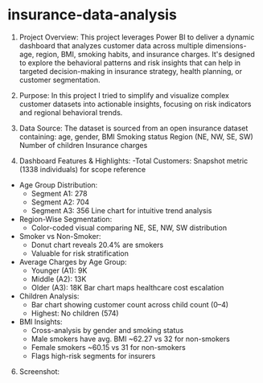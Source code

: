 # insurance-data-analysis
1. Project  Overview:
   This project leverages Power BI to deliver a dynamic dashboard that analyzes customer data across multiple dimensions- age, region, BMI, smoking habits, and insurance charges. It's designed to explore the behavioral patterns and risk insights that can help in targeted decision-making in insurance strategy, health planning, or customer segmentation.


2. Purpose:
     In this project I tried to simplify and visualize complex customer datasets into actionable insights, focusing on risk indicators and regional behavioral trends.


3. Data Source:
   The dataset is sourced from an open insurance dataset containing:
     age, gender, BMI
     Smoking status
     Region (NE, NW, SE, SW)
     Number of children
     Insurance charges

    
5. Dashboard Features & Highlights:
  -Total Customers: Snapshot metric (1338 individuals) for scope reference
  - Age Group Distribution:
    - Segment A1: 278
    - Segment A2: 704
    - Segment A3: 356
      Line chart for intuitive trend analysis
  -  Region-Wise Segmentation:
      - Color-coded visual comparing NE, SE, NW, SW distribution
  - Smoker vs Non-Smoker:
    - Donut chart reveals 20.4% are smokers
    - Valuable for risk stratification
  - Average Charges by Age Group:
      - Younger (A1): 9K
      - Middle (A2): 13K
      - Older (A3): 18K
        Bar chart maps healthcare cost escalation
  - Children Analysis:
      - Bar chart showing customer count across child count (0–4)
      - Highest: No children (574)
  - BMI Insights:
      - Cross-analysis by gender and smoking status
      - Male smokers have avg. BMI ~62.27 vs 32 for non-smokers
      - Female smokers ~60.15 vs 31 for non-smokers
      - Flags high-risk segments for insurers


6. Screenshot:
   
